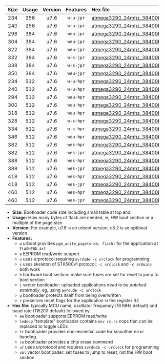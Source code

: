 |Size|Usage|Version|Features|Hex file|
|:-:|:-:|:-:|:-:|:--|
|234|256|u7.6|`w-u-jpr`|[atmega3290_24mhz_38400bps_ur_vbl.hex](https://raw.githubusercontent.com/stefanrueger/urboot/main/bootloaders/atmega3290/fcpu_24mhz/38400_bps/atmega3290_24mhz_38400bps_ur_vbl.hex)|
|240|256|u7.6|`w-u-jpr`|[atmega3290_24mhz_38400bps_lednop_ur_vbl.hex](https://raw.githubusercontent.com/stefanrueger/urboot/main/bootloaders/atmega3290/fcpu_24mhz/38400_bps/atmega3290_24mhz_38400bps_lednop_ur_vbl.hex)|
|298|384|u7.6|`weu-jpr`|[atmega3290_24mhz_38400bps_ee_ur_vbl.hex](https://raw.githubusercontent.com/stefanrueger/urboot/main/bootloaders/atmega3290/fcpu_24mhz/38400_bps/atmega3290_24mhz_38400bps_ee_ur_vbl.hex)|
|304|384|u7.6|`weu-jpr`|[atmega3290_24mhz_38400bps_ee_lednop_ur_vbl.hex](https://raw.githubusercontent.com/stefanrueger/urboot/main/bootloaders/atmega3290/fcpu_24mhz/38400_bps/atmega3290_24mhz_38400bps_ee_lednop_ur_vbl.hex)|
|322|384|u7.6|`weu-jpr`|[atmega3290_24mhz_38400bps_ee_lednop_fr_ur_vbl.hex](https://raw.githubusercontent.com/stefanrueger/urboot/main/bootloaders/atmega3290/fcpu_24mhz/38400_bps/atmega3290_24mhz_38400bps_ee_lednop_fr_ur_vbl.hex)|
|332|384|u7.6|`w-s-jpr`|[atmega3290_24mhz_38400bps_vbl.hex](https://raw.githubusercontent.com/stefanrueger/urboot/main/bootloaders/atmega3290/fcpu_24mhz/38400_bps/atmega3290_24mhz_38400bps_vbl.hex)|
|338|384|u7.6|`w-s-jpr`|[atmega3290_24mhz_38400bps_lednop_vbl.hex](https://raw.githubusercontent.com/stefanrueger/urboot/main/bootloaders/atmega3290/fcpu_24mhz/38400_bps/atmega3290_24mhz_38400bps_lednop_vbl.hex)|
|350|384|u7.6|`weu-jpr`|[atmega3290_24mhz_38400bps_ee_lednop_fr_ce_ur_vbl.hex](https://raw.githubusercontent.com/stefanrueger/urboot/main/bootloaders/atmega3290/fcpu_24mhz/38400_bps/atmega3290_24mhz_38400bps_ee_lednop_fr_ce_ur_vbl.hex)|
|234|512|u7.6|`w-u-hpr`|[atmega3290_24mhz_38400bps_ur.hex](https://raw.githubusercontent.com/stefanrueger/urboot/main/bootloaders/atmega3290/fcpu_24mhz/38400_bps/atmega3290_24mhz_38400bps_ur.hex)|
|240|512|u7.6|`w-u-hpr`|[atmega3290_24mhz_38400bps_lednop_ur.hex](https://raw.githubusercontent.com/stefanrueger/urboot/main/bootloaders/atmega3290/fcpu_24mhz/38400_bps/atmega3290_24mhz_38400bps_lednop_ur.hex)|
|294|512|u7.6|`weu-hpr`|[atmega3290_24mhz_38400bps_ee_ur.hex](https://raw.githubusercontent.com/stefanrueger/urboot/main/bootloaders/atmega3290/fcpu_24mhz/38400_bps/atmega3290_24mhz_38400bps_ee_ur.hex)|
|300|512|u7.6|`weu-hpr`|[atmega3290_24mhz_38400bps_ee_lednop_ur.hex](https://raw.githubusercontent.com/stefanrueger/urboot/main/bootloaders/atmega3290/fcpu_24mhz/38400_bps/atmega3290_24mhz_38400bps_ee_lednop_ur.hex)|
|318|512|u7.6|`weu-hpr`|[atmega3290_24mhz_38400bps_ee_lednop_fr_ur.hex](https://raw.githubusercontent.com/stefanrueger/urboot/main/bootloaders/atmega3290/fcpu_24mhz/38400_bps/atmega3290_24mhz_38400bps_ee_lednop_fr_ur.hex)|
|328|512|u7.6|`w-s-hpr`|[atmega3290_24mhz_38400bps.hex](https://raw.githubusercontent.com/stefanrueger/urboot/main/bootloaders/atmega3290/fcpu_24mhz/38400_bps/atmega3290_24mhz_38400bps.hex)|
|334|512|u7.6|`w-s-hpr`|[atmega3290_24mhz_38400bps_lednop.hex](https://raw.githubusercontent.com/stefanrueger/urboot/main/bootloaders/atmega3290/fcpu_24mhz/38400_bps/atmega3290_24mhz_38400bps_lednop.hex)|
|346|512|u7.6|`weu-hpr`|[atmega3290_24mhz_38400bps_ee_lednop_fr_ce_ur.hex](https://raw.githubusercontent.com/stefanrueger/urboot/main/bootloaders/atmega3290/fcpu_24mhz/38400_bps/atmega3290_24mhz_38400bps_ee_lednop_fr_ce_ur.hex)|
|382|512|u7.6|`wes-hpr`|[atmega3290_24mhz_38400bps_ee.hex](https://raw.githubusercontent.com/stefanrueger/urboot/main/bootloaders/atmega3290/fcpu_24mhz/38400_bps/atmega3290_24mhz_38400bps_ee.hex)|
|382|512|u7.6|`wes-jpr`|[atmega3290_24mhz_38400bps_ee_vbl.hex](https://raw.githubusercontent.com/stefanrueger/urboot/main/bootloaders/atmega3290/fcpu_24mhz/38400_bps/atmega3290_24mhz_38400bps_ee_vbl.hex)|
|388|512|u7.6|`wes-hpr`|[atmega3290_24mhz_38400bps_ee_lednop.hex](https://raw.githubusercontent.com/stefanrueger/urboot/main/bootloaders/atmega3290/fcpu_24mhz/38400_bps/atmega3290_24mhz_38400bps_ee_lednop.hex)|
|388|512|u7.6|`wes-jpr`|[atmega3290_24mhz_38400bps_ee_lednop_vbl.hex](https://raw.githubusercontent.com/stefanrueger/urboot/main/bootloaders/atmega3290/fcpu_24mhz/38400_bps/atmega3290_24mhz_38400bps_ee_lednop_vbl.hex)|
|418|512|u7.6|`wes-hpr`|[atmega3290_24mhz_38400bps_ee_lednop_fr.hex](https://raw.githubusercontent.com/stefanrueger/urboot/main/bootloaders/atmega3290/fcpu_24mhz/38400_bps/atmega3290_24mhz_38400bps_ee_lednop_fr.hex)|
|418|512|u7.6|`wes-jpr`|[atmega3290_24mhz_38400bps_ee_lednop_fr_vbl.hex](https://raw.githubusercontent.com/stefanrueger/urboot/main/bootloaders/atmega3290/fcpu_24mhz/38400_bps/atmega3290_24mhz_38400bps_ee_lednop_fr_vbl.hex)|
|460|512|u7.6|`wes-hpr`|[atmega3290_24mhz_38400bps_ee_lednop_fr_ce.hex](https://raw.githubusercontent.com/stefanrueger/urboot/main/bootloaders/atmega3290/fcpu_24mhz/38400_bps/atmega3290_24mhz_38400bps_ee_lednop_fr_ce.hex)|
|460|512|u7.6|`wes-jpr`|[atmega3290_24mhz_38400bps_ee_lednop_fr_ce_vbl.hex](https://raw.githubusercontent.com/stefanrueger/urboot/main/bootloaders/atmega3290/fcpu_24mhz/38400_bps/atmega3290_24mhz_38400bps_ee_lednop_fr_ce_vbl.hex)|

- **Size:** Bootloader code size including small table at top end
- **Usage:** How many bytes of flash are needed, ie, HW boot section or a multiple of the page size
- **Version:** For example, u7.6 is an urboot version, o5.2 is an optiboot version
- **Features:**
  + `w` urboot provides `pgm_write_page(sram, flash)` for the application at `FLASHEND-4+1`
  + `e` EEPROM read/write support
  + `u` uses urprotocol requiring `avrdude -c urclock` for programming
  + `s` uses skeleton of STK500v1 protocol; `-c urclock` and `-c arduino` both work
  + `h` hardware boot section: make sure fuses are set for reset to jump to boot section
  + `j` vector bootloader: uploaded applications *need to be patched externally*, eg, using `avrdude -c urclock`
  + `p` bootloader protects itself from being overwritten
  + `r` preserves reset flags for the application in the register R2
- **Hex file:** typically MCU name, oscillator frequency (16 MHz default) and baud rate (115200 default) followed by
  + `ee` bootloader supports EEPROM read/write
  + `lednop` "template" bootloader contains `mov rx,rx` nops that can be replaced to toggle LEDs
  + `fr` bootloader provides non-essential code for smoother error handing
  + `ce` bootloader provides a chip erase command
  + `ur` uses urprotocol and requires `avrdude -c urclock` for programming
  + `vbl` vector bootloader: set fuses to jump to reset, not the HW boot section
